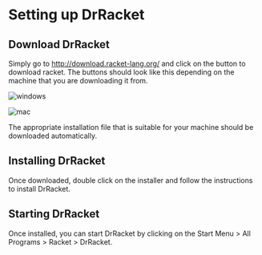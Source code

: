 # Setting up DrRacket

## Download DrRacket

Simply go to http://download.racket-lang.org/ and click on the button
to download racket. The buttons should look like this depending on the
machine that you are downloading it from.

![windows](http://i.imgur.com/OfKI2y1.png)

![mac](http://i.imgur.com/i1D7nAx.png)

The appropriate installation file that is suitable for your machine
should be downloaded automatically.

## Installing DrRacket

Once downloaded, double click on the installer and follow the
instructions to install DrRacket.

## Starting DrRacket

Once installed, you can start DrRacket by clicking on the Start Menu >
All Programs > Racket > DrRacket.
